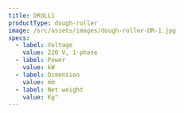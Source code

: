 ```yaml
---
title: DROLL1
productType: dough-roller
image: /src/assets/images/dough-roller-DR-1.jpg
specs:
  - label: Voltage
    value: 220 V, 1-phase
  - label: Power
    value: kW
  - label: Dimension
    value: mm
  - label: Net weight
    value: Kg"
---
```

